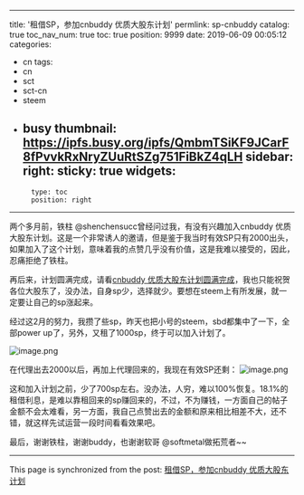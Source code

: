 
---
title: '租借SP，参加cnbuddy 优质大股东计划'
permlink: sp-cnbuddy
catalog: true
toc_nav_num: true
toc: true
position: 9999
date: 2019-06-09 00:05:12
categories:
- cn
tags:
- cn
- sct
- sct-cn
- steem
- busy
thumbnail: https://ipfs.busy.org/ipfs/QmbmTSiKF9JCarF8fPvvkRxNryZUuRtSZg751FiBkZ4qLH
sidebar:
    right:
        sticky: true
widgets:
    -
        type: toc
        position: right
---


两个多月前，铁柱 @shenchensucc曾经问过我，有没有兴趣加入cnbuddy 优质大股东计划。这是一个非常诱人的邀请，但是鉴于我当时有效SP只有2000出头，如果加入了这个计划，意味着我的点赞几乎没有价值，这是我难以接受的，因此，忍痛拒绝了铁柱。

再后来，计划圆满完成，请看[cnbuddy 优质大股东计划圆满完成](https://busy.org/@shenchensucc/3bnqh2-cnbuddy)，我也只能祝贺各位大股东了，没办法，自身sp少，选择就少。要想在steem上有所发展，就一定要让自己的sp涨起来。

经过这2月的努力，我攒了些sp，昨天也把小号的steem，sbd都集中了一下，全部power up了，另外，又租了1000sp，终于可以加入计划了。

![image.png](https://ipfs.busy.org/ipfs/QmbmTSiKF9JCarF8fPvvkRxNryZUuRtSZg751FiBkZ4qLH)

在代理出去2000以后，再加上代理回来的，我现在有效SP还剩：
![image.png](https://ipfs.busy.org/ipfs/QmeStfBNEWh5avTLeXp2B9e7GFEn6oegshbnsQpuYT2QgY)


这和加入计划之前，少了700sp左右。没办法，人穷，难以100%恢复。18.1%的租借利息，是难以靠租回来的sp赚回来的，不过，不为赚钱，一方面自己的帖子金额不会太难看，另一方面，我自己点赞出去的金额和原来相比相差不大，还不错，就这样先试运营一段时间看看效果吧。

最后，谢谢铁柱，谢谢buddy，也谢谢软哥 @softmetal做拓荒者~~


- - -

This page is synchronized from the post: [租借SP，参加cnbuddy 优质大股东计划](https://steemit.com/@julian2013/sp-cnbuddy)

